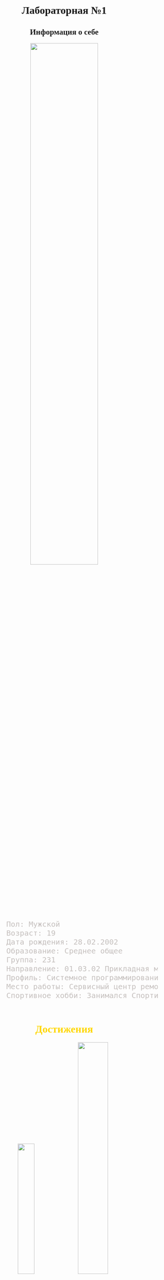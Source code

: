 <div style="background-image: url(https://avatars.mds.yandex.net/get-zen_doc/3523766/pub_600039b7cad2204d6e5c9392_60003a0d95bba40a1ded4919/scale_1200); background-size: auto;"> </div>
    <h1 style="font-family: 'Times New Roman', Times, serif;text-align: center;"> Лабораторная №1</h1>
    <h2 style="font-family: 'Times New Roman', Times, serif;text-align: center;"> Информация о себе</h2>
    <p style="text-align: center;"><img src="https://sun9-51.userapi.com/impf/c638119/v638119271/3874/8QQXFntoyMM.jpg?size=1280x855&quality=96&sign=c96aa507eb31be2f7a235751bb6080c2&type=album" width="60%" heigth="60%"> </p>
    <pre style="color: rgb(197, 192, 190); font-size: 20px;">
        Пол: Мужской
        Возраст: 19
        Дата рождения: 28.02.2002
        Образование: Среднее общее
        Группа: 231
        Направление: 01.03.02 Прикладная математика и информатика
        Профиль: Системное программирование и компьютерные технологии
        Место работы: Сервисный центр ремонта цифровой техники
        Спортивное хобби: Занимался Спортивным Пейнтболлом 5 лет. 
    </pre>
    <h1 style="font-family: 'Times New Roman', Times, serif; text-align: center; color: gold;"> Достижения</h1>
    <p style="text-align: center;"><img src="https://sun9-39.userapi.com/impf/c846523/v846523628/a6ef4/eonccxXhgMw.jpg?size=720x1280&quality=96&sign=18650fd124e1ce94f87cfc73b2805056&type=album" width="30%" heigth="30%"> 
    <img src="https://sun9-80.userapi.com/impf/c849532/v849532796/8e032/xAZ4RmlILkE.jpg?size=1032x1376&quality=96&sign=aa82fc6fa0ca9bbad6b8fd8bb0dd91ce&type=album" width="40%" heigth="35%"> </p>
    <pre style="color: gold; font-size: 20px;">
        Спортивный разряд: III Спортивный
                    2018 Год
        15.05.2018: I Этап Кубка Сахалинской Области: 1 место
        21.07.2018 III Этап Кубка Сахалинской Области: 1 место
        25.08.2018 IV Этап Кубка Сахалинской Области: 2 место
        09.09.2018 Первенство России: 4 место

                    2019 Год
        15.06.2019 II Этап Кубка Сахалинской Области: 3 место
        13.07.2019 III Этап Кубка Сахалинской Области: 3 место
        09.11.2019 Чемпионат Сахалинской Области: 1 место
    </pre>

